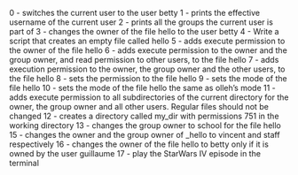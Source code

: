 0 - switches the current user to the user betty
1 - prints the effective username of the current user
2 - prints all the groups the current user is part of
3 - changes the owner of the file hello to the user betty
 4 - Write a script that creates an empty file called hello
5 - adds execute permission to the owner of the file hello
6 - adds execute permission to the owner and the group owner, and read permission to other users, to the file hello
7 - adds execution permission to the owner, the group owner and the other users, to the file hello
8 - sets the permission to the file hello
9 - sets the mode of the file hello
10 - sets the mode of the file hello the same as olleh’s mode
11 - adds execute permission to all subdirectories of the current directory for the owner, the group owner and all other users. Regular files should not be changed
12 - creates a directory called my_dir with permissions 751 in the working directory
13 - changes the group owner to school for the file hello
15 - changes the owner and the group owner of _hello to vincent and staff respectively
16 - changes the owner of the file hello to betty only if it is owned by the user guillaume
17 - play the StarWars IV episode in the terminal
